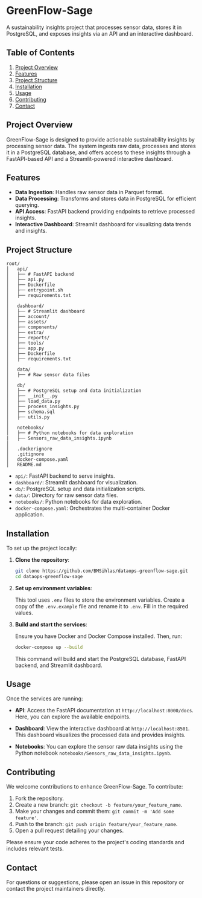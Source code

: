 # GreenFlow-Sage

A sustainability insights project that processes sensor data, stores it in PostgreSQL, and exposes insights via an API and an interactive dashboard.

## Table of Contents

1. [Project Overview](#project-overview)
2. [Features](#features)
3. [Project Structure](#project-structure)
4. [Installation](#installation)
5. [Usage](#usage)
6. [Contributing](#contributing)
8. [Contact](#contact)

## Project Overview

GreenFlow-Sage is designed to provide actionable sustainability insights by processing sensor data. The system ingests raw data, processes and stores it in a PostgreSQL database, and offers access to these insights through a FastAPI-based API and a Streamlit-powered interactive dashboard.

## Features

- **Data Ingestion**: Handles raw sensor data in Parquet format.
- **Data Processing**: Transforms and stores data in PostgreSQL for efficient querying.
- **API Access**: FastAPI backend providing endpoints to retrieve processed insights.
- **Interactive Dashboard**: Streamlit dashboard for visualizing data trends and insights.

## Project Structure

```plaintext
root/
│   api/
│   ├── # FastAPI backend
│   ├── api.py
│   ├── Dockerfile
│   ├── entrypoint.sh
│   ├── requirements.txt
│   
│   dashboard/
│   ├── # Streamlit dashboard
│   ├── account/
│   ├── assets/
│   ├── components/
│   ├── extra/
│   ├── reports/
│   ├── tools/
│   ├── app.py
│   ├── Dockerfile
│   ├── requirements.txt
│   
│   data/
│   ├── # Raw sensor data files
│   
│   db/
│   ├── # PostgreSQL setup and data initialization
│   ├── __init__.py
│   ├── load_data.py
│   ├── process_insights.py
│   ├── schema.sql
│   ├── utils.py
│   
│   notebooks/
│   ├── # Python notebooks for data exploration
|   ├── Sensors_raw_data_insights.ipynb
│   
│   .dockerignore
│   .gitignore
│   docker-compose.yaml
│   README.md
```

- `api/`: FastAPI backend to serve insights.
- `dashboard/`: Streamlit dashboard for visualization.
- `db/`: PostgreSQL setup and data initialization scripts.
- `data/`: Directory for raw sensor data files.
- `notebooks/`: Python notebooks for data exploration.
- `docker-compose.yaml`: Orchestrates the multi-container Docker application.

## Installation

To set up the project locally:

1. **Clone the repository**:

   ```bash
   git clone https://github.com/BMSihlas/dataops-greenflow-sage.git
   cd dataops-greenflow-sage
   ```

2. **Set up environment variables**:

    This tool uses `.env` files to store the environment variables. Create a copy of the `.env.example` file and rename it to `.env`. Fill in the required values.

3. **Build and start the services**:

   Ensure you have Docker and Docker Compose installed. Then, run:

   ```bash
   docker-compose up --build
   ```

   This command will build and start the PostgreSQL database, FastAPI backend, and Streamlit dashboard.

## Usage

Once the services are running:

- **API**: Access the FastAPI documentation at `http://localhost:8000/docs`. Here, you can explore the available endpoints.

- **Dashboard**: View the interactive dashboard at `http://localhost:8501`. This dashboard visualizes the processed data and provides insights.

- **Notebooks**: You can explore the sensor raw data insights using the Python notebook `notebooks/Sensors_raw_data_insights.ipynb`.

## Contributing

We welcome contributions to enhance GreenFlow-Sage. To contribute:

1. Fork the repository.
2. Create a new branch: `git checkout -b feature/your_feature_name`.
3. Make your changes and commit them: `git commit -m 'Add some feature'`.
4. Push to the branch: `git push origin feature/your_feature_name`.
5. Open a pull request detailing your changes.

Please ensure your code adheres to the project's coding standards and includes relevant tests.

## Contact

For questions or suggestions, please open an issue in this repository or contact the project maintainers directly.


